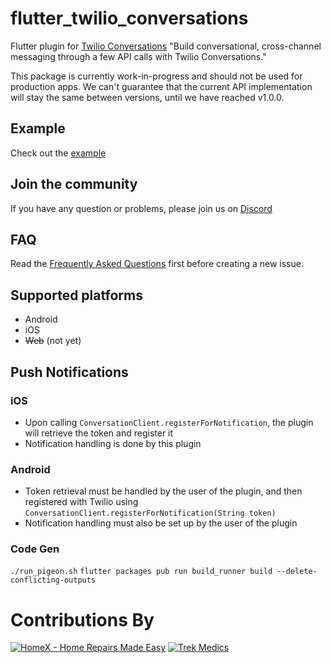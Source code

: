 # flutter_twilio_conversations

Flutter plugin for [Twilio Conversations](https://www.twilio.com/docs/conversations) "Build conversational, cross-channel messaging through a few API calls with Twilio Conversations."

This package is currently work-in-progress and should not be used for production apps. We can't guarantee that the current API implementation will stay the same between versions, until we have reached v1.0.0.

## Example
Check out the [example](https://gitlab.com/twilio-flutter/conversations/tree/master/example)

## Join the community
If you have any question or problems, please join us on [Discord](https://discord.gg/MWnu4nW)

## FAQ
Read the [Frequently Asked Questions](https://gitlab.com/twilio-flutter/conversations/blob/master/FAQ.md) first before creating a new issue.

## Supported platforms
- Android
- iOS
- ~~Web~~ (not yet)

## Push Notifications

### iOS
- Upon calling `ConversationClient.registerForNotification`, the plugin will retrieve the token and register it
- Notification handling is done by this plugin

### Android
- Token retrieval must be handled by the user of the plugin, and then registered with Twilio using `ConversationClient.registerForNotification(String token)`
- Notification handling must also be set up by the user of the plugin

### Code Gen
`./run_pigeon.sh`
`flutter packages pub run build_runner build --delete-conflicting-outputs`

# Contributions By

[![HomeX - Home Repairs Made Easy](https://homex.com/static/brand/homex-logo-green.svg)](https://homex.com)
[![Trek Medics](https://media.trekmedics.org/wp-content/uploads/2021/04/trek-medics-520_logo.png?strip=all&lossy=1&ssl=1&fit=100,100)](https://www.trekmedics.org/)